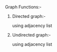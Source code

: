 Graph Functions:-


1) Directed graph:-


   using adjacency list
   
   
2) Undirected graph:-

   using adjacency list

